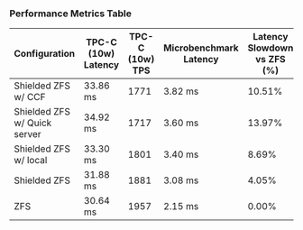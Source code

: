 ### Performance Metrics Table

| Configuration                  | TPC-C (10w) Latency | TPC-C (10w) TPS | Microbenchmark Latency | Latency Slowdown vs ZFS (%) | TPS Slowdown vs ZFS (%) | Microbenchmark Slowdown vs ZFS (%) |
|-------------------------------|---------------------|------------------|-------------------------|------------------------------|--------------------------|-------------------------------------|
| Shielded ZFS w/ CCF           | 33.86 ms            | 1771             | 3.82 ms                 | 10.51%                       | 9.51%                   | 77.67%                              |
| Shielded ZFS w/ Quick server  | 34.92 ms            | 1717             | 3.60 ms                 | 13.97%                       | 12.26%                  | 67.44%                              |
| Shielded ZFS w/ local         | 33.30 ms            | 1801             | 3.40 ms                 | 8.69%                        | 7.98%                   | 58.14%                              |
| Shielded ZFS                  | 31.88 ms            | 1881             | 3.08 ms                 | 4.05%                        | 3.89%                   | 43.26%                              |
| ZFS                           | 30.64 ms            | 1957             | 2.15 ms                 | 0.00%                        | 0.00%                   | 0.00%                               |
